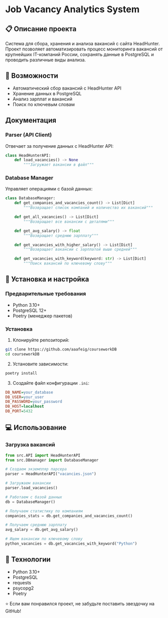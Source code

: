 # Job Vacancy Analytics System

## 📋 Описание проекта
Система для сбора, хранения и анализа вакансий с сайта HeadHunter. Проект позволяет автоматизировать процесс мониторинга вакансий от крупнейших IT-компаний России, сохранять данные в PostgreSQL и проводить различные виды анализа.

## 🎯 Возможности
- Автоматический сбор вакансий с HeadHunter API
- Хранение данных в PostgreSQL
- Анализ зарплат и вакансий
- Поиск по ключевым словам

## Документация

### Parser (API Client)
Отвечает за получение данных с HeadHunter API:
```python
class HeadHunterAPI:
    def load_vacancies() -> None
        """Загружает вакансии в файл"""
```

### Database Manager
Управляет операциями с базой данных:
```python
class DatabaseManager:
    def get_companies_and_vacancies_count() -> List[Dict]
        """Возвращает список компаний и количество их вакансий"""

    def get_all_vacancies() -> List[Dict]
        """Возвращает все вакансии с деталями"""

    def get_avg_salary() -> float
        """Возвращает среднюю зарплату"""

    def get_vacancies_with_higher_salary() -> List[Dict]
        """Возвращает вакансии с зарплатой выше средней"""

    def get_vacancies_with_keyword(keyword: str) -> List[Dict]
        """Поиск вакансий по ключевому слову"""
```

## 🚀 Установка и настройка

### Предварительные требования
- Python 3.10+
- PostgreSQL 12+
- Poetry (менеджер пакетов)

### Установка
1. Клонируйте репозиторий:
```bash
git clone https://github.com/aaafeig/courseworkDB
cd courseworkDB
```

2. Установите зависимости:
```bash
poetry install
```

3. Создайте файл конфигурации `.ini`:
```ini
DB_NAME=your_database
DB_USER=your_user
DB_PASSWORD=your_password
DB_HOST=localhost
DB_PORT=5432
```

## 💻 Использование

### Загрузка вакансий
```python
from src.API import HeadHunterAPI
from src.DBmanager import DatabaseManager

# Создаем экземпляр парсера
parser = HeadHunterAPI("vacancies.json")

# Загружаем вакансии
parser.load_vacancies()

# Работаем с базой данных
db = DatabaseManager()

# Получаем статистику по компаниям
companies_stats = db.get_companies_and_vacancies_count()

# Получаем среднюю зарплату
avg_salary = db.get_avg_salary()

# Ищем вакансии по ключевому слову
python_vacancies = db.get_vacancies_with_keyword("Python")
```

## 🔧 Технологии
- Python 3.10+
- PostgreSQL
- requests
- psycopg2
- Poetry

⭐️ Если вам понравился проект, не забудьте поставить звездочку на GitHub!
